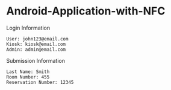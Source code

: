 # Android-Application-with-NFC

Login Information

	User: john123@email.com
	Kiosk: kiosk@email.com
	Admin: admin@email.com
	
Submission Information

	Last Name: Smith
	Room Number: 455
	Reservation Number: 12345
